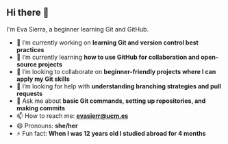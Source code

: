 ## Hi there 👋

I'm Eva Sierra, a beginner learning Git and GitHub.

- 🔭 I’m currently working on **learning Git and version control best practices**
- 🌱 I’m currently learning **how to use GitHub for collaboration and open-source projects**
- 👯 I’m looking to collaborate on **beginner-friendly projects where I can apply my Git skills**
- 🤔 I’m looking for help with **understanding branching strategies and pull requests**
- 💬 Ask me about **basic Git commands, setting up repositories, and making commits**
- 📫 How to reach me: **evasierr@ucm.es**
- 😄 Pronouns: **she/her**
- ⚡ Fun fact: **When I was 12 years old I studied abroad for 4 months**

